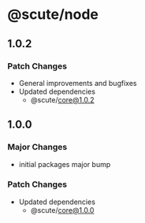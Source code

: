 # @scute/node

## 1.0.2

### Patch Changes

- General improvements and bugfixes
- Updated dependencies
  - @scute/core@1.0.2

## 1.0.0

### Major Changes

- initial packages major bump

### Patch Changes

- Updated dependencies
  - @scute/core@1.0.0
